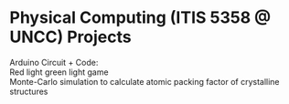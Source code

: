 # Physical Computing (ITIS 5358 @ UNCC) Projects

Arduino Circuit + Code: <br>
    Red light green light game <br>
    Monte-Carlo simulation to calculate atomic packing factor of crystalline structures